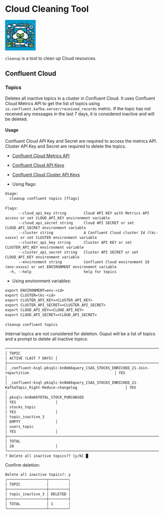 # Cloud Cleaning Tool

<img src="./docs/logo.jpeg " width="100" height="100">

`cleanup` is a tool to clean up Cloud resources.

## Confluent Cloud

### Topics

Deletes all inactive topics in a cluster in Confluent Cloud. It uses Confluent Cloud Metrics API to get the list of topics using `io.confluent.kafka.server/received_records` metric. If the topic has not received any messages in the last 7 days, it is considered inactive and will be deleted.

#### Usage

Confluent Cloud API Key and Secret are required to access the metrics API. Cluster API Key and Secret are required to delete the topics.

- [Confluent Cloud Metrics API](https://docs.confluent.io/cloud/current/metrics-api.html)
- [Confluent Cloud API Keys](https://docs.confluent.io/cloud/current/security/api-keys.html)
- [Confluent Cloud Cluster API Keys](https://docs.confluent.io/cloud/current/security/api-keys.html#cluster-api-keys)

- Using flags:

```shell
Usage:
  cleanup confluent topics [flags] 

Flags:
      --cloud_api_key string        Cloud API KEY with Metrics API access or set CLOUD_API_KEY environment variable
      --cloud_api_secret string     Cloud API SECRET or set CLOUD_API_SECRET environment variable
      --cluster string              A Confluent Cloud cluster Id (lkc-xxxxx) or set CLUSTER environment variable
      --cluster_api_key string      Cluster API KEY or set CLUSTER_API_KEY environment variable
      --cluster_api_secret string   Cluster API SECRET or set CLOUD_API_KEY environment variable
      --environment string          Confluent Cloud environment Id (env-xxxxx) or set ENVIRONMENT environment variable
  -h, --help                        help for topics
```

- Using environment variables:

```shell
export ENVIRONMENT=env-<id>
export CLUSTER=lkc-<id>
export CLUSTER_API_KEY=<CLUSTER_API_KEY>
export CLUSTER_API_SECRET=<CLUSTER_API_SECRET>
export CLOUD_API_KEY=<CLOUD_API_KEY>
export CLOUD_API_SECRET=<CLOUD_API_SECRET>

cleanup confluent topics
```

Internal topics are not considered for deletion.
Ouput will be a list of topics and a prompt to delete all inactive topics:

```shell
───────────────────────────────────────────────────────────────────────────────────────────────────────────────────┬──────────────────────╮
│ TOPIC                                                                                                             │ ACTIVE (LAST 7 DAYS) │
├───────────────────────────────────────────────────────────────────────────────────────────────────────────────────┼──────────────────────┤
│ _confluent-ksql-pksqlc-kn8m66query_CSAS_STOCKS_ENRICHED_21-Join-repartition                                       │ YES                  │
│ _confluent-ksql-pksqlc-kn8m66query_CSAS_STOCKS_ENRICHED_21-KafkaTopic_Right-Reduce-changelog                      │ YES                  │
│ pksqlc-kn8m66TOTAL_STOCK_PURCHASED                                                                                │ YES                  │
│ stocks_topic                                                                                                      │ YES                  │
│ topic_inactive_3                                                                                                  │ EMPTY                │
│ users_topic                                                                                                       │ YES                  │
├───────────────────────────────────────────────────────────────────────────────────────────────────────────────────┼──────────────────────┤
│ TOTAL                                                                                                             │ 28                   │
╰───────────────────────────────────────────────────────────────────────────────────────────────────────────────────┴──────────────────────╯
? Delete all inactive topics?? [y/N] █
```

Confirm deletion:

```shell
Delete all inactive topics?: y
╭──────────────────┬─────────╮
│ TOPIC            │         │
├──────────────────┼─────────┤
│ topic_inactive_3 │ DELETED │
├──────────────────┼─────────┤
│ TOTAL            │ 1       │
╰──────────────────┴─────────╯
```

